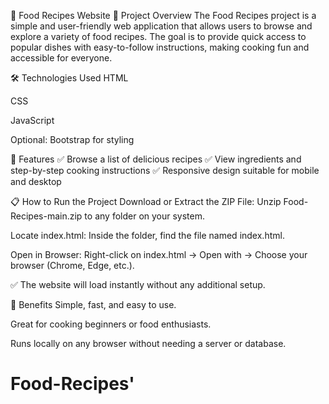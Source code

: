 🍲 Food Recipes Website
📖 Project Overview
The Food Recipes project is a simple and user-friendly web application that allows users to browse and explore a variety of food recipes. The goal is to provide quick access to popular dishes with easy-to-follow instructions, making cooking fun and accessible for everyone.

🛠 Technologies Used
HTML

CSS

JavaScript

Optional: Bootstrap for styling

🚀 Features
✅ Browse a list of delicious recipes
✅ View ingredients and step-by-step cooking instructions
✅ Responsive design suitable for mobile and desktop

📋 How to Run the Project
Download or Extract the ZIP File:
Unzip Food-Recipes-main.zip to any folder on your system.

Locate index.html:
Inside the folder, find the file named index.html.

Open in Browser:
Right-click on index.html → Open with → Choose your browser (Chrome, Edge, etc.).

✅ The website will load instantly without any additional setup.

📌 Benefits
Simple, fast, and easy to use.

Great for cooking beginners or food enthusiasts.

Runs locally on any browser without needing a server or database.

# Food-Recipes'
